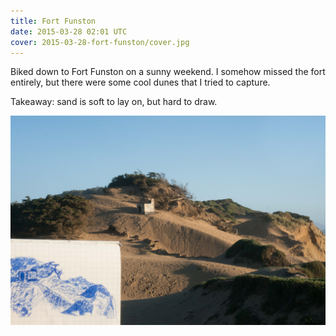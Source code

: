 ```yaml
---
title: Fort Funston
date: 2015-03-28 02:01 UTC
cover: 2015-03-28-fort-funston/cover.jpg
---
```


Biked down to Fort Funston on a sunny weekend. I somehow missed the fort
entirely, but there were some cool dunes that I tried to capture.

Takeaway: sand is soft to lay on, but hard to draw.

![Fort Funston](2015-03-28-fort-funston/context.jpg)
